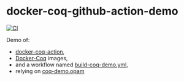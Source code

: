 # docker-coq-github-action-demo

[![CI](https://github.com/erikmd/docker-coq-github-action-demo/workflows/CI/badge.svg?branch=master)](https://github.com/erikmd/docker-coq-github-action-demo/actions?query=workflow%3ACI)

Demo of:

* [docker-coq-action](https://github.com/erikmd/docker-coq-action),
* [Docker-Coq](https://hub.docker.com/r/coqorg/coq) images,
* and a workflow named [build-coq-demo.yml](./.github/workflows/build-coq-demo.yml),
* relying on [coq-demo.opam](./coq-demo.opam)
